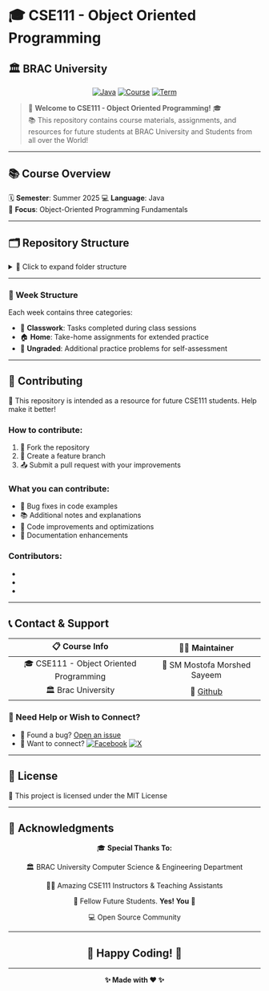 # 🎓 CSE111 - Object Oriented Programming
## 🏛️ BRAC University

<div align="center">

[![Java](https://img.shields.io/badge/Java-ED8B00?style=flat&logo=openjdk&logoColor=white)](https://www.oracle.com/java/)
[![Course](https://img.shields.io/badge/Course-CSE111-blue)](https://github.com/MostofaMorshedSayeem/CSE111)
[![Term](https://img.shields.io/badge/Term-Summer%202025-cyan)](https://github.com/MostofaMorshedSayeem/CSE111)

</div>

> 🌟 **Welcome to CSE111 - Object Oriented Programming!** 🎓  
> 📚 This repository contains  course materials, assignments, and resources for future students at BRAC University and Students from all over the World! 


---

## 📚 Course Overview

🗓️ **Semester**: Summer 2025
💻 **Language**: Java  
🎯 **Focus**: Object-Oriented Programming Fundamentals


---

## 🗂️ Repository Structure

<details>
<summary>📂 Click to expand folder structure</summary>

```
🏛️ CSE111/
├── 🧪 Lab/
│   ├── 📁 Week 1/   
│   ├── 📁 Week 2/   
│   ├── 📁 Week 3/
│   ├── 📁 Week 4/ 
│   ├── 📁 Week 5/    
│   ├── 📁 Week 6/    
│   └── 📁 Week 7/    
├── 📁 Notes/
└── 📄 README.md
```

</details>           


---

### 📂 Week Structure
Each week contains three categories:
- 🏫 **Classwork**: Tasks completed during class sessions
- 🏠 **Home**: Take-home assignments for extended practice  
- 📝 **Ungraded**: Additional practice problems for self-assessment


---

## 🤝 Contributing

🎯 This repository is intended as a resource for future CSE111 students. Help make it better! 

### How to contribute:
1. 🍴 Fork the repository
2. 🌿 Create a feature branch  
3. 📤 Submit a pull request with your improvements

### What you can contribute:
- 🐛 Bug fixes in code examples
- 📚 Additional notes and explanations
- 🔧 Code improvements and optimizations
- 📖 Documentation enhancements
  

### Contributors:
-
-
-

---

## 📞 Contact & Support

<div align="center">

| 📋 **Course Info** | 👨‍💻 **Maintainer** |
|:---:|:---:|
| 🎓 CSE111 - Object Oriented Programming | 👤 SM Mostofa Morshed Sayeem |
| 🏛️ Brac University | 🔗 [Github](https://github.com/MostofaMorshedSayeem) |

</div>

### 💬 Need Help or Wish to Connect?
- 🐛 Found a bug? [Open an issue](https://github.com/MostofaMorshedSayeem/CSE111/issues)
- 📧 Want to connect? 
   [![Facebook](https://img.shields.io/badge/-Facebook-1877F2?style=flat&logo=facebook&logoColor=white)](https://www.facebook.com/smmmsmo)
   [![X](https://img.shields.io/badge/-X-000000?style=flat&logo=x&logoColor=white)](https://x.com/smmmsmo)
---

## 📄 License

📜 This project is licensed under the MIT License

---

## 🙏 Acknowledgments

<div align="center">

🎓 **Special Thanks To:**

🏛️ BRAC University Computer Science & Engineering Department  

👨‍🏫 Amazing CSE111 Instructors & Teaching Assistants  

👥 Fellow Future Students. **Yes! You** 🫵

💻 Open Source Community  

</div>

---

<div align="center">

## 🎉 **Happy Coding!** 🚀

---

**✨ Made with ❤️ ✨**

</div>
